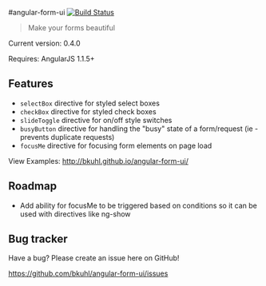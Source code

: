#angular-form-ui  [![Build Status](https://travis-ci.org/bkuhl/angular-form-ui.png?branch=master)](https://travis-ci.org/bkuhl/angular-form-ui)
> Make your forms beautiful

Current version: 0.4.0

Requires: AngularJS 1.1.5+

## Features

* `selectBox` directive for styled select boxes
* `checkBox` directive for styled check boxes
* `slideToggle` directive for on/off style switches
* `busyButton` directive for handling the "busy" state of a form/request (ie - prevents duplicate requests)
* `focusMe` directive for focusing form elements on page load

View Examples: http://bkuhl.github.io/angular-form-ui/

## Roadmap

* Add ability for focusMe to be triggered based on conditions so it can be used with directives like ng-show

## Bug tracker

Have a bug? Please create an issue here on GitHub!

https://github.com/bkuhl/angular-form-ui/issues
